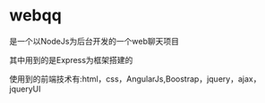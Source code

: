 # webqq

是一个以NodeJs为后台开发的一个web聊天项目

其中用到的是Express为框架搭建的

使用到的前端技术有:html，css，AngularJs,Boostrap，jquery，ajax，jqueryUI
